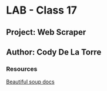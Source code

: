# LAB - Class 17

## Project: Web Scraper

## Author: Cody De La Torre

### Resources

[Beautiful soup docs](https://www.crummy.com/software/BeautifulSoup/bs4/doc/)
